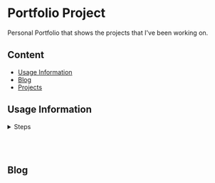# Portfolio Project

Personal Portfolio that shows the projects that I've been working on.
<br />

## Content
* [Usage Information](#usage-information)
* [Blog](#blog)
* [Projects](#projects)

## Usage Information

<details>
<summary>Steps</summary>


* Clone the repository.
* Create project virtual environment inside **personal_portfolio** directory:

```
python3 -m venv env_perport
```

* Activate your virtual enviroment and install required python modules:
```
source env_perport/bin/activate
python -m pip install -r requirements.txt
```

* Go to Django project **personal_portfolio** directory and execute:
```
python manage.py makemigrations
python manage.py migrate
```

* Startup the Django server:
```
python manage.py runserver
```
</details>

<br/><br/>

## Blog
